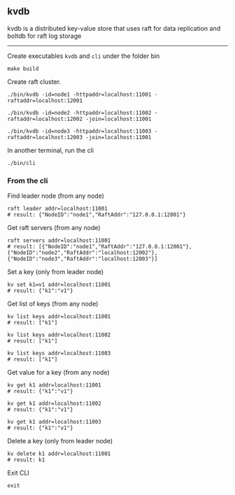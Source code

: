## kvdb
kvdb is a distributed key-value store that uses raft for data replication and boltdb for raft log storage

---

Create executables `kvdb` and `cli` under the folder bin
``` 
make build
``` 

Create raft cluster.
```shell
./bin/kvdb -id=node1 -httpaddr=localhost:11001 -raftaddr=localhost:12001
```
```shell
./bin/kvdb -id=node2 -httpaddr=localhost:11002 -raftaddr=localhost:12002 -join=localhost:11001
```
```shell
./bin/kvdb -id=node3 -httpaddr=localhost:11003 -raftaddr=localhost:12003 -join=localhost:11001
```  

In another terminal, run the cli
```
./bin/cli
``` 

### From the cli

Find leader node (from any node)
```shell
raft leader addr=localhost:11001
# result: {"NodeID":"node1","RaftAddr":"127.0.0.1:12001"}
```

Get raft servers (from any node)
```shell
raft servers addr=localhost:11001
# result: [{"NodeID":"node1","RaftAddr":"127.0.0.1:12001"},{"NodeID":"node2","RaftAddr":"localhost:12002"},{"NodeID":"node3","RaftAddr":"localhost:12003"}]
```

Set a key (only from leader node)
```shell
kv set k1=v1 addr=localhost:11001
# result: {"k1":"v1"}
``` 

Get list of keys (from any node)
```shell
kv list keys addr=localhost:11001
# result: ["k1"]

kv list keys addr=localhost:11002
# result: ["k1"]

kv list keys addr=localhost:11003
# result: ["k1"]
``` 

Get value for a key (from any node)
```shell
kv get k1 addr=localhost:11001
# result: {"k1":"v1"}

kv get k1 addr=localhost:11002
# result: {"k1":"v1"}

kv get k1 addr=localhost:11003
# result: {"k1":"v1"}
``` 

Delete a key (only from leader node)
```shell
kv delete k1 addr=localhost:11001
# result: k1
``` 

Exit CLI
```shell
exit
```

